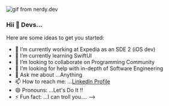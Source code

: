 ![gif from nerdy.dev](https://github.com/argyleink/argyleink/blob/master/argyleink-sm2.gif?raw=true)

### Hii 👋 Devs...

Here are some ideas to get you started:

- 🔭 I’m currently working at Expedia as an SDE 2 (iOS dev)
- 🌱 I’m currently learning SwiftUI
- 👯 I’m looking to collaborate on Programming Community
- 🤔 I’m looking for help with in-depth of Software Engineering
- 💬 Ask me about ...Anything
- 📫 How to reach me: ...[Linkedln Profile](https://www.linkedin.com/in/shivam-maheshwari-953177191/)
- 😄 Pronouns: ...Let's Do It !!
- ⚡ Fun fact: ...I can troll you....
-->

